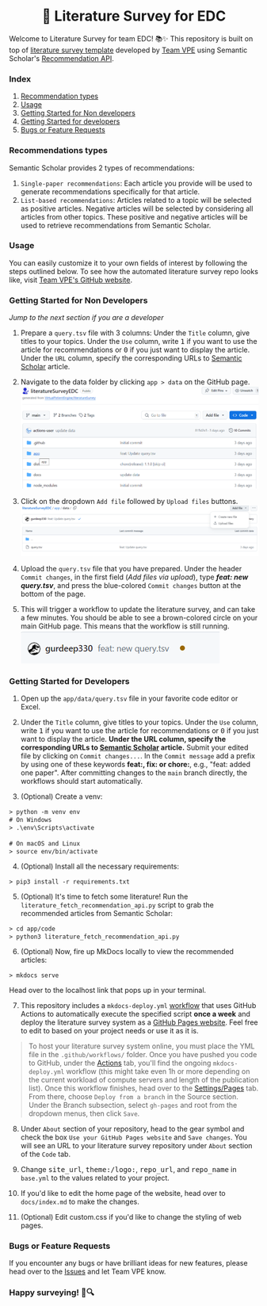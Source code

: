 <h1 align="center" style="border-bottom: none;">🚀 Literature Survey for EDC</h1>

Welcome to Literature Survey for team EDC! 📚✨ This repository is built on top of [literature survey template](https://github.com/VirtualPatientEngine/literatureSurvey) developed by [Team VPE](https://bio.mx/research-teams/artificial-intelligence/team-vpe/) using Semantic Scholar's [Recommendation API](https://api.semanticscholar.org/api-docs/recommendations).

### Index
1. [Recommendation types](#recommendations-types)
2. [Usage](#usage)
3. [Getting Started for Non developers](#getting-started-for-non-developers)
4. [Getting Started for developers](#getting-started-for-developers)
5. [Bugs or Feature Requests](#bugs-or-feature-requests)

### Recommendations types
Semantic Scholar provides 2 types of recommendations:

1. ```Single-paper recommendations```: Each article you provide will be used to generate recommendations specifically for that article.
2. ```List-based recommendations```: Articles related to a topic will be selected as positive articles. Negative articles will be selected by considering all articles from other topics. These positive and negative articles will be used to retrieve recommendations from Semantic Scholar.

### Usage
You can easily customize it to your own fields of interest by following the steps outlined below. To see how the automated literature survey repo looks like, visit [Team VPE's GitHub website](https://virtualpatientengine.github.io/literatureSurvey).

### Getting Started for Non Developers
_Jump to the next section if you are a developer_
1. Prepare a ```query.tsv``` file with 3 columns: Under the `Title` column, give titles to your topics. Under the `Use` column, write <kbd>1</kbd> if you want to use the article for recommendations or <kbd>0</kbd> if you just want to display the article. Under the `URL` column, specify the corresponding URLs to [Semantic Scholar](https://www.semanticscholar.org/) article.

2. Navigate to the data folder by clicking ```app > data``` on the GitHub page.
![alt text](img/image.png)

3. Click on the dropdown `Add file` followed by ```Upload files``` buttons.
![alt text](img/image-1.png)

4. Upload the ```query.tsv``` file that you have prepared. Under the header ```Commit changes```, in the first field (_Add files via upload_), type ***feat: new query.tsv***, and press the blue-colored ```Commit changes``` button at the bottom of the page.

5. This will trigger a workflow to update the literature survey, and can take a few minutes. You should be able to see a brown-colored circle on your main GitHub page. This means that the workflow is still running.
![alt text](img/image-2.png)

### Getting Started for Developers

1. Open up the ```app/data/query.tsv``` file in your favorite code editor or Excel.

2. Under the `Title` column, give titles to your topics. Under the `Use` column, write <kbd>1</kbd> if you want to use the article for recommendations or <kbd>0</kbd> if you just want to display the article. **Under the URL column, specify the corresponding URLs to [Semantic Scholar](https://www.semanticscholar.org/) article.** Submit your edited file by clicking on `Commit changes...`. In the `Commit message` add a prefix by using one of these keywords **feat:, fix: or chore:**, e.g., "feat: added one paper". After committing changes to the `main` branch directly, the workflows should start automatically.

3. (Optional) Create a venv:
```
> python -m venv env
# On Windows
> .\env\Scripts\activate

# On macOS and Linux
> source env/bin/activate
```

4. (Optional) Install all the necessary requirements:
```
> pip3 install -r requirements.txt
```

5. (Optional) It's time to fetch some literature! Run the ```literature_fetch_recommendation_api.py``` script to grab the recommended articles from Semantic Scholar:
```
> cd app/code
> python3 literature_fetch_recommendation_api.py
```

6. (Optional) Now, fire up MkDocs locally to view the recommended articles:
```
> mkdocs serve
```
Head over to the localhost link that pops up in your terminal. 

7. This repository includes a `mkdocs-deploy.yml` [workflow](https://github.com/VirtualPatientEngine/literatureSurvey/blob/main/.github/workflows/mkdocs-deploy.yml) that uses GitHub Actions to automatically execute the specified script **once a week** and deploy the literature survey system as a [GitHub Pages website](https://virtualpatientengine.github.io/literatureSurvey/). Feel free to edit to based on your project needs or use it as it is.

> To host your literature survey system online, you must place the YML file in the `.github/workflows/` folder. Once you have pushed you code to GitHub, under the [Actions](https://github.com/VirtualPatientEngine/literatureSurvey/actions) tab, you'll find the ongoing `mkdocs-deploy.yml` workflow (this might take even 1h or more depending on the current workload of compute servers and length of the publication list). Once this workflow finishes, head over to the [Settings/Pages](https://github.com/VirtualPatientEngine/literatureSurvey/settings/pages) tab. From there, choose `Deploy from a branch` in the Source section. Under the Branch subsection, select `gh-pages` and root from the dropdown menus, then click `Save`.

8. Under `About` section of your repository, head to the gear symbol and check the box `Use your GitHub Pages website` and `Save changes`. You will see an URL to your literature survey repository under `About` section of the `Code` tab. 

9. Change <kbd>site_url</kbd>, <kbd>theme:/logo:</kbd>, <kbd>repo_url</kbd>, and <kbd>repo_name</kbd> in ```base.yml``` to the values related to your project.

10. If you'd like to edit the home page of the website, head over to `docs/index.md` to make the changes.

11. (Optional) Edit custom.css if you'd like to change the styling of web pages.

### Bugs or Feature Requests
If you encounter any bugs or have brilliant ideas for new features, please head over to the [Issues](https://github.com/VirtualPatientEngine/literatureSurvey/issues) and let Team VPE know.

### Happy surveying! 📖🔍
